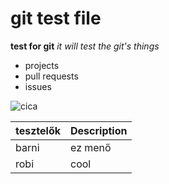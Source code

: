 # git test file

**test for git**
*it will test the git's things*
- projects
- pull requests
- issues

![cica](https://i.guim.co.uk/img/media/26392d05302e02f7bf4eb143bb84c8097d09144b/446_167_3683_2210/master/3683.jpg?width=1200&height=1200&quality=85&auto=format&fit=crop&s=49ed3252c0b2ffb49cf8b508892e452d)

| tesztelők      | Description |
| ----------- | ----------- |
| barni      | ez menő       |
| robi   | cool        |
